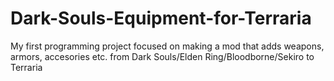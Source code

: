 # Dark-Souls-Equipment-for-Terraria
My first programming project focused on making a mod that adds weapons, armors, accesories etc. from Dark Souls/Elden Ring/Bloodborne/Sekiro to Terraria
